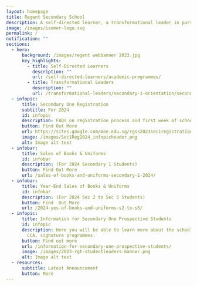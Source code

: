 ```yaml
---
layout: homepage
title: Regent Secondary School
description: A self-directed learner, a transformational leader in pursuit of excellence.
image: /images/isomer-logo.svg
permalink: /
notification: ""
sections:
  - hero:
      background: /images/regent webbanner 2023.jpg
      key_highlights:
        - title: Self-Directed Learners
          description: ""
          url: /self-directed-learners/academic-programmes/
        - title: Transformational Leaders
          description: ""
          url: /transformational-leaders/secondary-1-orientation/secondary-1-orientation-2023/
  - infopic:
      title: Secondary One Registration
      subtitle: For 2024
      id: infopic
      description: FAQs on registration process and first week of school.
      button: Find Out More
      url: https://sites.google.com/moe.edu.sg/rgss2023sec1registration
      image: /images/Sec1Reg2024_infopicheader.png
      alt: Image alt text
  - infobar:
      title: Sales of Books & Uniforms
      id: infobar
      description: (For 2024 Secondary 1 Students)
      button: Find Out More
      url: /sales-of-books-and-uniforms-secondary-1-2024/
  - infobar:
      title: Year-End Sales of Books & Uniforms
      id: infobar
      description: (For 2024 Sec 2 to Sec 5 Students)
      button: Find  Out More
      url: /2024-yes-of-books-and-uniforms-s2-to-s5/
  - infopic:
      title: Information for Secondary One Prospective Students
      id: infopic
      description: Here you will be able to learn more about the school’s curriculum,
        CCA, signature programmes.
      button: Find out more
      url: /information-for-secondary-one-prospective-students/
      image: /images/2023-rgt-studentleaders-banner.png
      alt: Image alt text
  - resources:
      subtitle: Latest Announcement
      button: More
---
```

